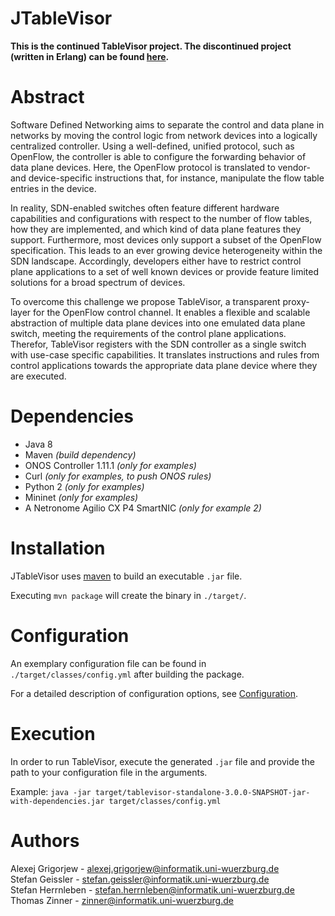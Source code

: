 # JTableVisor

**This is the continued TableVisor project. The discontinued project (written in Erlang) can be found [here](https://github.com/lsinfo3/TableVisor).**

# Abstract

Software Defined Networking aims to separate the control and data plane in networks by moving the control logic from network devices into a logically centralized controller. Using a well-defined, unified protocol, such as OpenFlow, the controller is able to configure the forwarding behavior of data plane devices. Here, the OpenFlow protocol is translated to vendor- and device-specific instructions that, for instance, manipulate the flow table entries in the device.
  
In reality, SDN-enabled switches often feature different hardware capabilities and configurations with respect to the number of flow tables, how they are implemented, and which kind of data plane features they support. Furthermore, most devices only support a subset of the OpenFlow specification. This leads to an ever growing device heterogeneity within the SDN landscape. Accordingly, developers either have to restrict control plane applications to a set of well known devices or provide feature limited solutions for a broad spectrum of devices.

To overcome this challenge we propose TableVisor, a transparent proxy-layer for the OpenFlow control channel.
It enables a flexible and scalable abstraction of multiple data plane devices into one emulated data plane switch, meeting the requirements of the control plane applications. 
Therefor, TableVisor registers with the SDN controller as a single switch with use-case specific capabilities. It translates instructions and rules from control applications towards the appropriate data plane device where they are executed.

# Dependencies

* Java 8
* Maven _(build dependency)_
* ONOS Controller 1.11.1 _(only for examples)_
* Curl _(only for examples, to push ONOS rules)_
* Python 2 _(only for examples)_
* Mininet _(only for examples)_
* A Netronome Agilio CX P4 SmartNIC _(only for example 2)_

# Installation

JTableVisor uses [maven](https://maven.apache.org/) to build an executable `.jar` file.

Executing `mvn package` will create the binary in `./target/`.

# Configuration

An exemplary configuration file can be found in `./target/classes/config.yml` after building the package.

For a detailed description of configuration options, see [Configuration](CONFIG.md).

# Execution

In order to run TableVisor, execute the generated `.jar` file and provide the path to your configuration file in the arguments.

Example: `java -jar target/tablevisor-standalone-3.0.0-SNAPSHOT-jar-with-dependencies.jar target/classes/config.yml`

# Authors

Alexej Grigorjew - <alexej.grigorjew@informatik.uni-wuerzburg.de>  
Stefan Geissler - <stefan.geissler@informatik.uni-wuerzburg.de>  
Stefan Herrnleben - <stefan.herrnleben@informatik.uni-wuerzburg.de>  
Thomas Zinner - <zinner@informatik.uni-wuerzburg.de>
